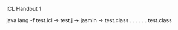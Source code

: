 ICL Handout 1

java lang -f test.icl -> test.j -> jasmin -> test.class
 .              .
 .              .
 .              .
             test.class